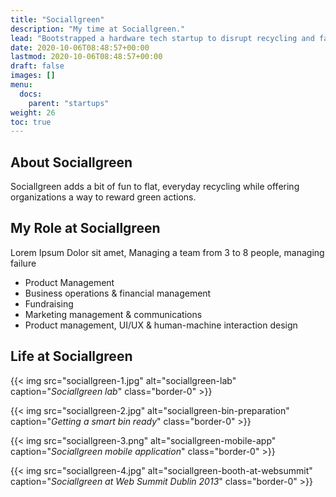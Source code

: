 ```yaml
---
title: "Sociallgreen"
description: "My time at Sociallgreen."
lead: "Bootstrapped a hardware tech startup to disrupt recycling and failed."
date: 2020-10-06T08:48:57+00:00
lastmod: 2020-10-06T08:48:57+00:00
draft: false
images: []
menu:
  docs:
    parent: "startups"
weight: 26
toc: true
---
```


## About Sociallgreen

Sociallgreen adds a bit of fun to flat, everyday recycling while offering organizations a way to reward green actions.

## My Role at Sociallgreen

Lorem Ipsum Dolor sit amet, Managing a team from 3 to 8 people, managing failure  

* Product Management
* Business operations & financial management
* Fundraising
* Marketing management & communications
* Product management, UI/UX & human-machine interaction design


## Life at Sociallgreen

{{< img src="sociallgreen-1.jpg" alt="sociallgreen-lab" caption="<em>Sociallgreen lab</em>" class="border-0" >}}

{{< img src="sociallgreen-2.jpg" alt="sociallgreen-bin-preparation" caption="<em>Getting a smart bin ready</em>" class="border-0" >}}

{{< img src="sociallgreen-3.png" alt="sociallgreen-mobile-app" caption="<em>Sociallgreen mobile application</em>" class="border-0" >}}

{{< img src="sociallgreen-4.jpg" alt="sociallgreen-booth-at-websummit" caption="<em>Sociallgreen at Web Summit Dublin 2013</em>" class="border-0" >}}
